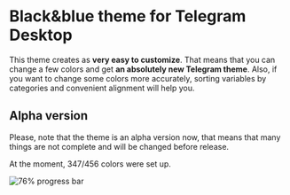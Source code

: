 # Black&blue theme for Telegram Desktop
This theme creates as <b>very easy to customize</b>. That means that you can change a few colors and get <b>an absolutely new Telegram theme</b>. Also, if you want to change some colors more accurately, sorting variables by categories and convenient alignment will help you.

## Alpha version
Please, note that the theme is an alpha version now, that means that many things are not complete and will be changed before release.

At the moment, 347/456 colors were set up.

![76% progress bar](https://progress-bar.dev/76/?title=347/456+colors&width=256&color=21262d)
